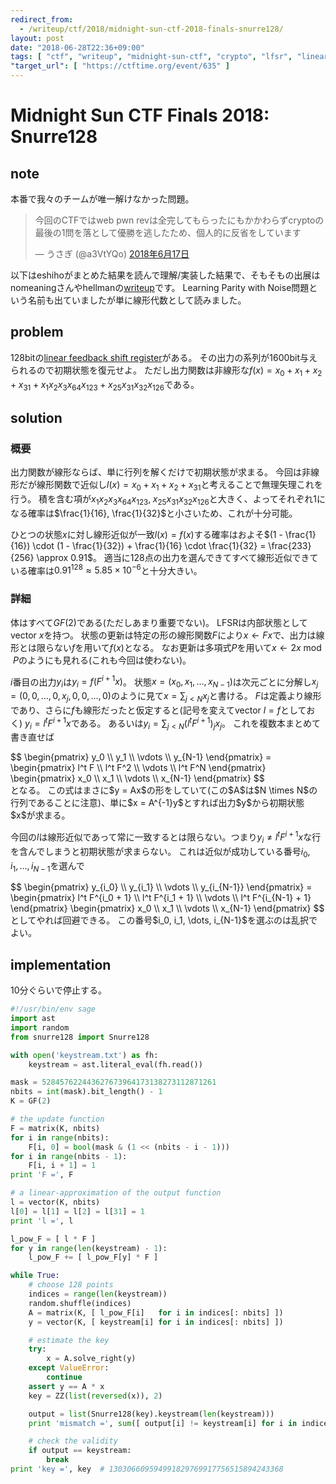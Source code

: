 ```yaml
---
redirect_from:
  - /writeup/ctf/2018/midnight-sun-ctf-2018-finals-snurre128/
layout: post
date: "2018-06-28T22:36+09:00"
tags: [ "ctf", "writeup", "midnight-sun-ctf", "crypto", "lfsr", "linearity" ]
"target_url": [ "https://ctftime.org/event/635" ]
---
```


# Midnight Sun CTF Finals 2018: Snurre128

## note

本番で我々のチームが唯一解けなかった問題。

<blockquote class="twitter-tweet" data-lang="ja"><p lang="ja" dir="ltr">今回のCTFではweb pwn revは全完してもらったにもかかわらずcryptoの最後の1問を落として優勝を逃したため、個人的に反省をしています</p>&mdash; うさぎ (@a3VtYQo) <a href="https://twitter.com/a3VtYQo/status/1008385717473566720?ref_src=twsrc%5Etfw">2018年6月17日</a></blockquote>
<script async src="https://platform.twitter.com/widgets.js" charset="utf-8"></script>

以下はeshihoがまとめた結果を読んで理解/実装した結果で、そもそもの出展はnomeaningさんやhellmanの[writeup](http://mslc.ctf.su/wp/midnight-ctf-2018-finals-snurre128/)です。
Learning Parity with Noise問題という名前も出ていましたが単に線形代数として読みました。

## problem

128bitの[linear feedback shift register](https://ja.wikipedia.org/wiki/%E7%B7%9A%E5%BD%A2%E5%B8%B0%E9%82%84%E3%82%B7%E3%83%95%E3%83%88%E3%83%AC%E3%82%B8%E3%82%B9%E3%82%BF)がある。
その出力の系列が1600bit与えられるので初期状態を復元せよ。
ただし出力関数は非線形な<span>$f(x) = x_0 + x_1 + x_2 + x_{31} + x_1 x_2 x_3 x_{64} x_{123} + x_{25} x_{31} x_{32} x_{126}$</span>である。

## solution

### 概要

出力関数が線形ならば、単に行列を解くだけで初期状態が求まる。
今回は非線形だが線形関数で近似し<span>$l(x) = x_0 + x_1 + x_2 + x_{31}$</span>と考えることで無理矢理これを行う。
積を含む項が<span>$x_1 x_2 x_3 x_{64} x_{123}, \; x_{25} x_{31} x_{32} x_{126}$</span>と大きく、よってそれぞれ$1$になる確率は$\frac{1}{16}, \frac{1}{32}$と小さいため、これが十分可能。

ひとつの状態$x$に対し線形近似が一致$l(x) = f(x)$する確率はおよそ$(1 - \frac{1}{16}) \cdot (1 - \frac{1}{32}) + \frac{1}{16} \cdot \frac{1}{32} = \frac{233}{256} \approx 0.91$。
適当に128点の出力を選んできてすべて線形近似できている確率は$0.91^{128} \approx 5.85 \times 10^{-6}$と十分大きい。

### 詳細

体はすべて$GF(2)$である(ただしあまり重要でない)。
LFSRは内部状態としてvector $x$を持つ。
状態の更新は特定の形の線形関数$F$により$x \gets Fx$で、出力は線形とは限らない$f$を用いて$f(x)$となる。
なお更新は多項式$P$を用いて$x \gets 2x \bmod P$のようにも見れる(これも今回は使わない)。

$i$番目の出力<span>$y_i$</span>は<span>$y_i = f(F^{i+1}x)$</span>。
状態<span>$x = (x_0, x_1, \dots, x_{N - 1})$</span>は次元ごとに分解し<span>$x_j = (0, 0, \dots, 0, x_j, 0, 0, \dots, 0)$</span>のように見て<span>$x = \sum_{j \lt N} x_j$</span>と書ける。
$F$は定義より線形であり、さらに$f$も線形だったと仮定すると(記号を変えてvector $l = f$としておく) <span>$y_i = l^t F^{i+1} x$</span>である。
あるいは<span>$y_i = \sum_{j \lt N} (l^t F^{i+1})_j x_j$</span>。
これを複数本まとめて書き直せば
<div>$$
\begin{pmatrix}
    y_0 \\ y_1 \\ \vdots \\ y_{N-1}
\end{pmatrix} = \begin{pmatrix}
    l^t F \\
    l^t F^2 \\
    \vdots \\
    l^t F^N
\end{pmatrix} \begin{pmatrix}
    x_0 \\ x_1 \\ \vdots \\ x_{N-1}
\end{pmatrix}
$$</div> となる。
この式はまさに$y = Ax$の形をしていて(この$A$は$N \times N$の行列であることに注意)、単に$x = A^{-1}y$とすれば出力$y$から初期状態$x$が求まる。

今回の$l$は線形近似であって常に一致するとは限らない。つまり<span>$y_i \ne l^t F^{i+1}x$な行を含んでしまうと初期状態が求まらない。
これは近似が成功している番号<span>$i_0, i_1, \dots, i_{N-1}$</span>を選んで
<div>$$
\begin{pmatrix}
    y_{i_0} \\ y_{i_1} \\ \vdots \\ y_{i_{N-1}}
\end{pmatrix} = \begin{pmatrix}
    l^t F^{i_0 + 1} \\
    l^t F^{i_1 + 1} \\
    \vdots \\
    l^t F^{i_{N-1} + 1}
\end{pmatrix} \begin{pmatrix}
    x_0 \\ x_1 \\ \vdots \\ x_{N-1}
\end{pmatrix}
$$</div> としてやれば回避できる。
この番号<span>$i_0, i_1, \dots, i_{N-1}$</span>を選ぶのは乱択でよい。

## implementation

$10$分ぐらいで停止する。

``` python
#!/usr/bin/env sage
import ast
import random
from snurre128 import Snurre128

with open('keystream.txt') as fh:
    keystream = ast.literal_eval(fh.read())

mask = 528457622443627673964173138273112871261
nbits = int(mask).bit_length() - 1
K = GF(2)

# the update function
F = matrix(K, nbits)
for i in range(nbits):
    F[i, 0] = bool(mask & (1 << (nbits - i - 1)))
for i in range(nbits - 1):
    F[i, i + 1] = 1
print 'F =', F

# a linear-approximation of the output function
l = vector(K, nbits)
l[0] = l[1] = l[2] = l[31] = 1
print 'l =', l

l_pow_F = [ l * F ]
for y in range(len(keystream) - 1):
    l_pow_F += [ l_pow_F[y] * F ]

while True:
    # choose 128 points
    indices = range(len(keystream))
    random.shuffle(indices)
    A = matrix(K, [ l_pow_F[i]   for i in indices[: nbits] ])
    y = vector(K, [ keystream[i] for i in indices[: nbits] ])

    # estimate the key 
    try:
        x = A.solve_right(y)
    except ValueError:
        continue
    assert y == A * x
    key = ZZ(list(reversed(x)), 2)

    output = list(Snurre128(key).keystream(len(keystream)))
    print 'mismatch =', sum([ output[i] != keystream[i] for i in indices[: nbits] ])

    # check the validity
    if output == keystream:
        break
print 'key =', key  # 130306609594991829769917756515894243368
```
